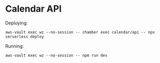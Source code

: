 # Calendar API

Deploying:

```
aws-vault exec wz --no-session -- chamber exec calendar/api -- npx serverless deploy
```

Running:

```
aws-vault exec wz --no-session -- npm run dev
```
